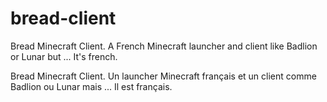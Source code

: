 # bread-client
Bread Minecraft Client. A French Minecraft launcher and client like Badlion or Lunar but ... It's french.

Bread Minecraft Client. Un launcher Minecraft français et un client comme Badlion ou Lunar mais ... Il est français.
